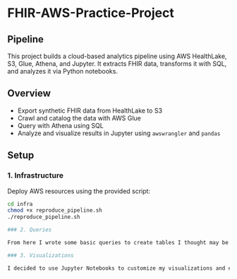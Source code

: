 # FHIR-AWS-Practice-Project
## Pipeline

This project builds a cloud-based analytics pipeline using AWS HealthLake, S3, Glue, Athena, and Jupyter. It extracts FHIR data, transforms it with SQL, and analyzes it via Python notebooks.

## Overview

- Export synthetic FHIR data from HealthLake to S3
- Crawl and catalog the data with AWS Glue
- Query with Athena using SQL
- Analyze and visualize results in Jupyter using `awswrangler` and `pandas`

## Setup

### 1. Infrastructure

Deploy AWS resources using the provided script:

```bash
cd infra
chmod +x reproduce_pipeline.sh
./reproduce_pipeline.sh

### 2. Queries

From here I wrote some basic queries to create tables I thought may be useful in a real-world setting. These are saved under /athena_queries. 

### 3. Visualizations

I decided to use Jupyter Notebooks to customize my visualizations and export the tables. To see the graphs alone look under /visualizations, otherwise the table csvs and full notebook are under /notebooks